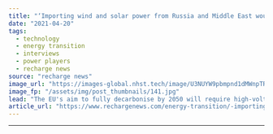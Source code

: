 ```yaml
---
title: "‘Importing wind and solar power from Russia and Middle East would be Europe’s cheapest route to net zero’"
date: "2021-04-20"
tags: 
  - technology
  - energy transition
  - interviews
  - power players
  - recharge news
source: "recharge news"
image_url: "https://images-global.nhst.tech/image/U3NUYW9pbmpnd1dMWnpTRnFYcjJEbGZGcjlPaVJOK09SeERFMDRTQ3N0TT0=/nhst/binary/f1ca7b710e78b36e5be2dabbd297d54d"
image_fp: "/assets/img/post_thumbnails/141.jpg"
lead: "The EU's aim to fully decarbonise by 2050 will require high-voltage intercontinental interconnection, rather than huge amounts of hydrogen, Hitachi ABB Power Grids chief technology officer Gerhard Salge tells Recharge"
article_url: "https://www.rechargenews.com/energy-transition/-importing-wind-and-solar-power-from-russia-and-middle-east-would-be-europe-s-cheapest-route-to-net-zero-/2-1-998411"
---
```


---
